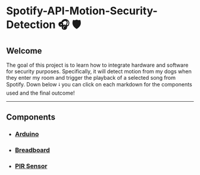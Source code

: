 # Spotify-API-Motion-Security-Detection 🎧 🛡️

## Welcome
<p>
  The goal of this project is to learn how to integrate hardware and software for security purposes. Specifically, it will detect motion from my dogs when they enter my room and trigger the playback of a selected song from Spotify. Down below ⭭ you can        click on each markdown for the components used and the final outcome! 
</p>

<hr>

## Components
- <h3> <a href="/markdownv1/arduino.md"> Arduino </h3>
- <h3> <a href="/markdownv1/breadboard.md"> Breadboard </h3>
- <h3> <a href="/markdownv1/breadboard.md"> PIR Sensor </h3>
